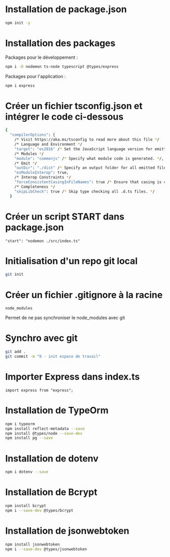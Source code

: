 # Installation de package.json

```bash
npm init -y
```

# Installation des packages

Packages pour le développement :

```bash
npm i -D nodemon ts-node typescript @types/express
```

Packages pour l'application :

```bash
npm i express
```

# Créer un fichier tsconfig.json et intégrer le code ci-dessous 
```bash
{
  "compilerOptions": {
    /* Visit https://aka.ms/tsconfig to read more about this file */
    /* Language and Environment */
    "target": "es2016" /* Set the JavaScript language version for emitted JavaScript and include compatible library declarations. */,
    /* Modules */
    "module": "commonjs" /* Specify what module code is generated. */,
    /* Emit */
    "outDir": "./dist" /* Specify an output folder for all emitted files. */,
    "esModuleInterop": true,
    /* Interop Constraints */
    "forceConsistentCasingInFileNames": true /* Ensure that casing is correct in imports. */,
    /* Completeness */
    "skipLibCheck": true /* Skip type checking all .d.ts files. */
  }
```

# Créer un script START dans package.json 
``` 
"start": "nodemon ./src/index.ts"
```

# Initialisation d'un repo git local
```bash
git init
```

# Créer un fichier .gitignore à la racine
```
node_modules
```
Permet de ne pas synchroniser le node_modules avec git

# Synchro avec git
```bash
git add .
git commit -m "0 - init espace de travail"
```

# Importer Express dans index.ts
```
import express from "express";
```


# Installation de TypeOrm
```bash
npm i typeorm
npm install reflect-metadata --save
npm install @types/node --save-dev
npm install pg --save
```

# Installation de dotenv
```bash
npm i dotenv --save
```

# Installation de Bcrypt
```bash
npm install bcrypt
npm i --save-dev @types/bcrypt
```

# Installation de jsonwebtoken
```bash
npm install jsonwebtoken
npm i --save-dev @types/jsonwebtoken
```

